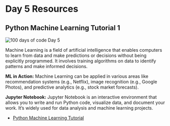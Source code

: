 # Day 5 Resources

## Python Machine Learning Tutorial 1

![100 days of code Day 5](../../Images/Day5.jpg)

 Machine Learning is a field of artificial intelligence that enables computers to learn from data and make predictions or decisions without being explicitly programmed. It involves training algorithms on data to identify patterns and make informed decisions.
 
**ML in Action:** Machine Learning can be applied in various areas like recommendation systems (e.g., Netflix), image recognition (e.g., Google Photos), and predictive analytics (e.g., stock market forecasts).

**Jupyter Notebook:** Jupyter Notebook is an interactive environment that allows you to write and run Python code, visualize data, and document your work. It’s widely used for data analysis and machine learning projects.

- [Python Machine Learning Tutorial](https://www.youtube.com/watch?v=7eh4d6sabA0)